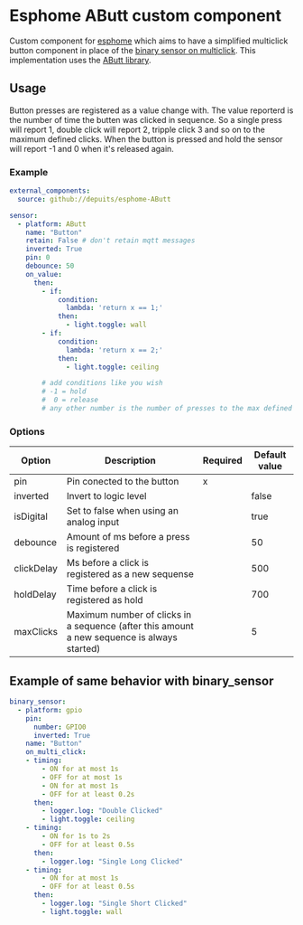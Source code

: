 # Esphome AButt custom component

Custom component for [esphome](https://esphome.io/) which aims to have a simplified multiclick button component in place of the [binary sensor on multiclick](https://esphome.io/components/binary_sensor/index.html?highlight=binar#binary-sensor-on-multi-click). This implementation uses the [AButt library](https://github.com/depuits/AButt).

## Usage

Button presses are registered as a value change with. The value reporterd is the number of time the butten was clicked in sequence. So a single press will report 1, double click will report 2, tripple click 3 and so on to the maximum defined clicks. When the button is pressed and hold the sensor will report -1 and 0 when it's released again.

### Example

``` YAML
external_components:
  source: github://depuits/esphome-AButt

sensor:
  - platform: AButt
    name: "Button"
    retain: False # don't retain mqtt messages
    inverted: True
    pin: 0
    debounce: 50
    on_value:
      then:
        - if:
            condition:
              lambda: 'return x == 1;'
            then:
              - light.toggle: wall
        - if:
            condition:
              lambda: 'return x == 2;'
            then:
              - light.toggle: ceiling

        # add conditions like you wish
        # -1 = hold
        #  0 = release
        # any other number is the number of presses to the max defined

```

### Options

| Option     | Description                                                                                 | Required | Default value |
|------------|---------------------------------------------------------------------------------------------|----------|---------------|
| pin        | Pin conected to the button                                                                  | x        |               |
| inverted   | Invert to logic level                                                                       |          | false         |
| isDigital  | Set to false when using an analog input                                                     |          | true          |
| debounce   | Amount of ms before a press is registered                                                   |          | 50            |
| clickDelay | Ms before a click is registered as a new sequense                                           |          | 500           |
| holdDelay  | Time before a click is registered as hold                                                   |          | 700           |
| maxClicks  | Maximum number of clicks in a sequence (after this amount a new sequence is always started) |          | 5             |


## Example of same behavior with binary_sensor

``` YAML
binary_sensor:
  - platform: gpio
    pin:
      number: GPIO0
      inverted: True
    name: "Button"
    on_multi_click:
    - timing:
        - ON for at most 1s
        - OFF for at most 1s
        - ON for at most 1s
        - OFF for at least 0.2s
      then:
        - logger.log: "Double Clicked"
        - light.toggle: ceiling
    - timing:
        - ON for 1s to 2s
        - OFF for at least 0.5s
      then:
        - logger.log: "Single Long Clicked"
    - timing:
        - ON for at most 1s
        - OFF for at least 0.5s
      then:
        - logger.log: "Single Short Clicked"
        - light.toggle: wall
```
